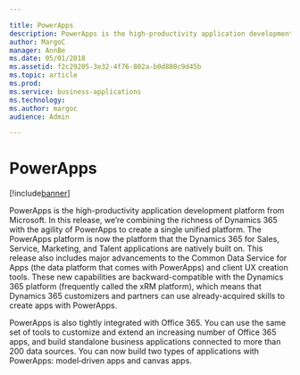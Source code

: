 ```yaml
---

title: PowerApps
description: PowerApps is the high-productivity application development platform from Microsoft.
author: MargoC
manager: AnnBe
ms.date: 05/01/2018
ms.assetid: f2c29205-3e32-4f76-802a-b0d880c9d45b
ms.topic: article
ms.prod: 
ms.service: business-applications
ms.technology: 
ms.author: margoc
audience: Admin

---
```

#  PowerApps




[!include[banner](../../includes/banner.md)]

PowerApps is the high-productivity application development platform from
Microsoft. In this release, we’re combining the richness of Dynamics 365 with
the agility of PowerApps to create a single unified platform. The PowerApps
platform is now the platform that the Dynamics 365 for Sales, Service,
Marketing, and Talent applications are natively built on. This release also
includes major advancements to the Common Data Service for Apps (the data
platform that comes with PowerApps) and client UX creation tools. These new
capabilities are backward-compatible with the Dynamics 365 platform (frequently
called the xRM platform), which means that Dynamics 365 customizers and partners
can use already-acquired skills to create apps with PowerApps.



PowerApps is also tightly integrated with Office 365. You can use the same set
of tools to customize and extend an increasing number of Office 365 apps, and
build standalone business applications connected to more than 200 data sources.
You can now build two types of applications with PowerApps: model‑driven apps
and canvas apps.
